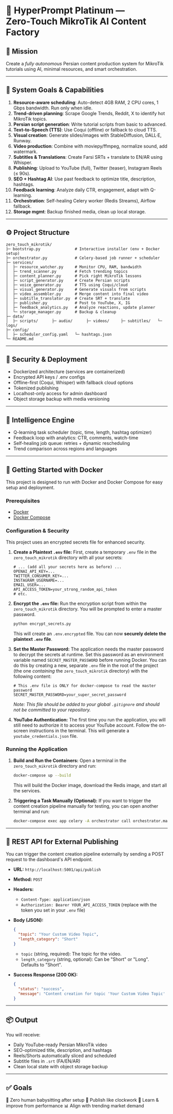# 💎 HyperPrompt Platinum — Zero‑Touch MikroTik AI Content Factory

## 🎯 Mission
Create a *fully autonomous* Persian content production system for MikroTik tutorials using AI, minimal resources, and smart orchestration.

---

## 🧱 System Goals & Capabilities

1. **Resource-aware scheduling**: Auto-detect 4GB RAM, 2 CPU cores, 1 Gbps bandwidth. Run only when idle.
2. **Trend-driven planning**: Scrape Google Trends, Reddit, X to identify hot MikroTik topics.
3. **Persian script generation**: Write tutorial scripts from basic to advanced.
4. **Text-to-Speech (TTS)**: Use Coqui (offline) or fallback to cloud TTS.
5. **Visual creation**: Generate slides/images with StableDiffusion, DALL·E, Runway.
6. **Video production**: Combine with moviepy/ffmpeg, normalize sound, add watermark.
7. **Subtitles & Translations**: Create Farsi SRTs + translate to EN/AR using Whisper.
8. **Publishing**: Upload to YouTube (full), Twitter (teaser), Instagram Reels (≤ 90s).
9. **SEO + Hashtag AI**: Use past feedback to optimize title, description, hashtags.
10. **Feedback learning**: Analyze daily CTR, engagement, adapt with Q-learning.
11. **Orchestration**: Self-healing Celery worker (Redis Streams), Airflow fallback.
12. **Storage mgmt**: Backup finished media, clean up local storage.

---

## ⚙️ Project Structure

```
zero_touch_mikrotik/
├─ bootstrap.py               # Interactive installer (env + Docker setup)
├─ orchestrator.py            # Celery-based job runner + scheduler
├─ services/
│  ├─ resource_watcher.py     # Monitor CPU, RAM, bandwidth
│  ├─ trend_scanner.py        # Fetch trending topics
│  ├─ content_planner.py      # Pick right MikroTik lessons
│  ├─ script_generator.py     # Create Persian scripts
│  ├─ voice_generator.py      # TTS using Coqui/cloud
│  ├─ visual_generator.py     # Generate visuals from scripts
│  ├─ video_assembler.py      # Merge content into final video
│  ├─ subtitle_translator.py  # Create SRT + translate
│  ├─ publisher.py            # Post to YouTube, X, IG
│  ├─ feedback_analytics.py   # Analyze reactions, update planner
│  └─ storage_manager.py      # Backup & cleanup
├─ data/
│  ├─ scripts/      ├─ audio/      ├─ videos/     ├─ subtitles/   └─ logs/
├─ config/
│  ├─ scheduler_config.yaml   └─ hashtags.json
└─ README.md
```

---

## 🔐 Security & Deployment

- Dockerized architecture (services are containerized)
- Encrypted API keys / .env configs
- Offline-first (Coqui, Whisper) with fallback cloud options
- Tokenized publishing
- Localhost-only access for admin dashboard
- Object storage backup with media versioning

---

## 🧠 Intelligence Engine

- Q-learning task scheduler (topic, time, length, hashtag optimizer)
- Feedback loop with analytics: CTR, comments, watch-time
- Self-healing job queue: retries + dynamic rescheduling
- Trend comparison across regions and languages

---

## 🚀 Getting Started with Docker

This project is designed to run with Docker and Docker Compose for easy setup and deployment.

### Prerequisites

- [Docker](https://docs.docker.com/get-docker/)
- [Docker Compose](https://docs.docker.com/compose/install/)

### Configuration & Security

This project uses an encrypted secrets file for enhanced security.

1.  **Create a Plaintext `.env` file:**
    First, create a temporary `.env` file in the `zero_touch_mikrotik` directory with all your secrets:
    ```env
    # ... (add all your secrets here as before) ...
    OPENAI_API_KEY=...
    TWITTER_CONSUMER_KEY=...
    INSTAGRAM_USERNAME=...
    EMAIL_USER=...
    API_ACCESS_TOKEN=your_strong_random_api_token
    # etc.
    ```

2.  **Encrypt the `.env` file:**
    Run the encryption script from within the `zero_touch_mikrotik` directory. You will be prompted to enter a master password.
    ```bash
    python encrypt_secrets.py
    ```
    This will create an `.env.encrypted` file. You can now **securely delete the plaintext `.env` file**.

3.  **Set the Master Password:**
    The application needs the master password to decrypt the secrets at runtime. Set this password as an environment variable named `SECRET_MASTER_PASSWORD` before running Docker. You can do this by creating a new, separate `.env` file in the root of the project (the one *containing* the `zero_touch_mikrotik` directory) with the following content:
    ```env
    # This .env file is ONLY for docker-compose to read the master password
    SECRET_MASTER_PASSWORD=your_super_secret_password
    ```
    *Note: This file should be added to your global `.gitignore` and should not be committed to your repository.*

4.  **YouTube Authentication:** The first time you run the application, you will still need to authorize it to access your YouTube account. Follow the on-screen instructions in the terminal. This will generate a `youtube_credentials.json` file.

### Running the Application

1.  **Build and Run the Containers:**
    Open a terminal in the `zero_touch_mikrotik` directory and run:
    ```bash
    docker-compose up --build
    ```
    This will build the Docker image, download the Redis image, and start all the services.

2.  **Triggering a Task Manually (Optional):**
    If you want to trigger the content creation pipeline manually for testing, you can open another terminal and run:
    ```bash
    docker-compose exec app celery -A orchestrator call orchestrator.main_task
    ```

---

## 🔌 REST API for External Publishing

You can trigger the content creation pipeline externally by sending a POST request to the dashboard's API endpoint.

- **URL:** `http://localhost:5001/api/publish`
- **Method:** `POST`
- **Headers:**
  - `Content-Type: application/json`
  - `Authorization: Bearer YOUR_API_ACCESS_TOKEN` (replace with the token you set in your `.env` file)
- **Body (JSON):**
  ```json
  {
    "topic": "Your Custom Video Topic",
    "length_category": "Short"
  }
  ```
  - `topic` (string, required): The topic for the video.
  - `length_category` (string, optional): Can be "Short" or "Long". Defaults to "Short".

- **Success Response (200 OK):**
  ```json
  {
    "status": "success",
    "message": "Content creation for topic 'Your Custom Video Topic' has been queued."
  }
  ```

---

## 📦 Output

You will receive:
- Daily YouTube-ready Persian MikroTik video
- SEO-optimized title, description, and hashtags
- Reels/Shorts automatically sliced and scheduled
- Subtitle files in `.srt` (FA/EN/AR)
- Clean local state with object storage backup

---

## ✅ Goals

🚀 Zero human babysitting after setup
🎯 Publish like clockwork
🧠 Learn & improve from performance
📊 Align with trending market demand
